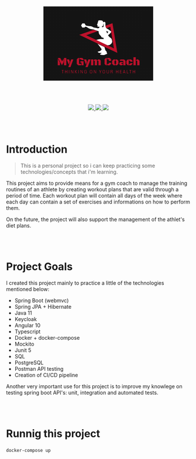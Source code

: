 <p align="center">
<img src="mgc-logo.png" alt="MGC Logo">
</p>

</br>
</br>

<p align="center">

<a href="https://www.codacy.com/gh/wallysoncarvalho/my-gym-coach/dashboard?utm_source=github.com&utm_medium=referral&utm_content=wallysoncarvalho/my-gym-coach&utm_campaign=Badge_Grade">
    <img src="https://app.codacy.com/project/badge/Grade/eab6d1e186484085bfba6b7b7b8bd2f4" />
  </a>

  <a href="https://www.codacy.com/gh/wallysoncarvalho/my-gym-coach/dashboard?utm_source=github.com&utm_medium=referral&utm_content=wallysoncarvalho/my-gym-coach&utm_campaign=Badge_Coverage">
    <img src="https://app.codacy.com/project/badge/Coverage/eab6d1e186484085bfba6b7b7b8bd2f4" />
  </a>

<a href="https://github.com/wallysoncarvalho/my-gym-coach/actions">
    <img src="https://github.com/wallysoncarvalho/my-gym-coach/workflows/MGC%20API/badge.svg" />
  </a>


</p>

</br>
</br>

# <b>Introduction</b>

> This is a personal project so i can keep practicing some technologies/concepts that i'm learning.

This project aims to provide means for a gym coach to manage the training routines of an athlete by creating workout plans that are valid through a period of time. Each workout plan will contain all days of the week where each day can contain a set of exercises and informations on how to perform them.

On the future, the project will also support the management of the athlet's diet plans.

</br>
</br>

# <b>Project Goals</b>

I created this project mainly to practice a little of the technologies mentioned below:

- Spring Boot (webmvc)
- Spring JPA + Hibernate
- Java 11
- Keycloak
- Angular 10
- Typescript
- Docker + docker-compose
- Mockito
- Junit 5
- SQL
- PostgreSQL
- Postman API testing
- Creation of CI/CD pipeline

Another very important use for this project is to improve my knowlege on testing spring boot API's: unit, integration and automated tests.

</br>
</br>

# <b>Runnig this project</b>

`docker-compose up`
